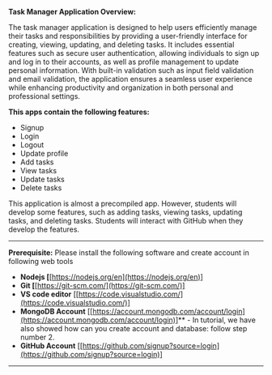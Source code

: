 **Task Manager Application Overview:**

The task manager application is designed to help users efficiently manage their tasks and responsibilities by providing a user-friendly interface for creating, viewing, updating, and deleting tasks. It includes essential features such as secure user authentication, allowing individuals to sign up and log in to their accounts, as well as profile management to update personal information. With built-in validation such as input field validation and email validation, the application ensures a seamless user experience while enhancing productivity and organization in both personal and professional settings.

**This apps **contain** the following features:**

* Signup
* Login
* Logout
* Update profile
* Add tasks
* View tasks
* Update tasks
* Delete tasks

This application is almost a precompiled app. However, students will develop some features, such as adding tasks, viewing tasks, updating tasks, and deleting tasks. Students will interact with GitHub when they develop the features.

---

**Prerequisite:** Please install the following software and create account in following web tools

* **Nodejs [**[https://nodejs.org/en](https://nodejs.org/en)]
* **Git [**[https://git-scm.com/](https://git-scm.com/)]
* **VS code editor** [[https://code.visualstudio.com/](https://code.visualstudio.com/)]
* **MongoDB Account** [[https://account.mongodb.com/account/login](https://account.mongodb.com/account/login)]** - In tutorial, we have also showed how can you create account and database: follow step number 2.
* **GitHub Account** [[https://github.com/signup?source=login](https://github.com/signup?source=login)]

---
